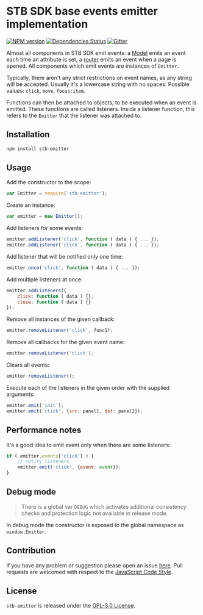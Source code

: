STB SDK base events emitter implementation
==========================================

[![NPM version](https://img.shields.io/npm/v/stb-emitter.svg?style=flat-square)](https://www.npmjs.com/package/stb-emitter)
[![Dependencies Status](https://img.shields.io/david/stbsdk/emitter.svg?style=flat-square)](https://david-dm.org/stbsdk/emitter)
[![Gitter](https://img.shields.io/badge/gitter-join%20chat-blue.svg?style=flat-square)](https://gitter.im/DarkPark/stb)


Almost all components in STB SDK emit events: a [Model](https://github.com/stbsdk/model) emits an event each time an attribute is set, a [router](https://github.com/stbsdk/router) emits an event when a page is opened.
All components which emit events are instances of `Emitter`.

Typically, there aren't any strict restrictions on event names, as any string will be accepted. Usually it's a lowercase string with no spaces. Possible values: `click`, `move`, `focus:item`.

Functions can then be attached to objects, to be executed when an event is emitted. These functions are called listeners. Inside a listener function, this refers to the `Emitter` that the listener was attached to.


## Installation

```bash
npm install stb-emitter
```


## Usage

Add the constructor to the scope:

```js
var Emitter = require('stb-emitter');
```

Create an instance:

```js
var emitter = new Emitter();
```

Add listeners for some events:

```js
emitter.addListener('click', function ( data ) { ... });
emitter.addListener('click', function ( data ) { ... });
```

Add listener that will be notified only one time:

```js
emitter.once('click', function ( data ) { ... });
```

Add multiple listeners at once:

```js
emitter.addListeners({
    click: function ( data ) {},
    close: function ( data ) {}
});
```

Remove all instances of the given callback:

```js
emitter.removeListener('click', func1);
```

Remove all callbacks for the given event name:

```js
emitter.removeListener('click');
```

Clears all events:

```js
emitter.removeListener();
```

Execute each of the listeners in the given order with the supplied arguments:

```js
emitter.emit('init');
emitter.emit('click', {src: panel1, dst: panel2});
```


## Performance notes

It's a good idea to emit event only when there are some listeners:

```js
if ( emitter.events['click'] ) {
	// notify listeners
    emitter.emit('click', {event: event});
}
```


## Debug mode

> There is a global var `DEBUG` which activates additional consistency checks and protection logic not available in release mode.

In debug mode the constructor is exposed to the global namespace as `window.Emitter`.


## Contribution

If you have any problem or suggestion please open an issue [here](https://github.com/stbsdk/emitter/issues).
Pull requests are welcomed with respect to the [JavaScript Code Style](https://github.com/DarkPark/jscs).


## License

`stb-emitter` is released under the [GPL-3.0 License](http://opensource.org/licenses/GPL-3.0).
